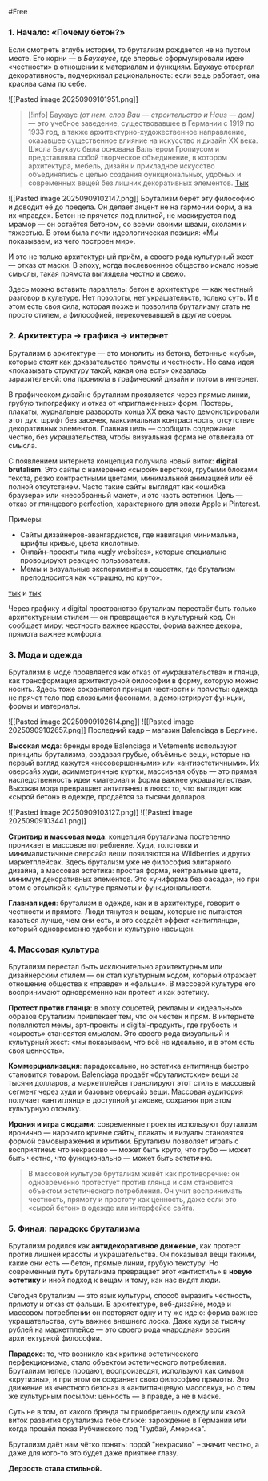 #Free
### 1. Начало: «Почему бетон?»
Если смотреть вглубь истории, то брутализм рождается не на пустом месте. Его корни — в *Баухаусе*, где впервые сформулировали идею «честности» в отношении к материалам и функциям. Баухаус отвергал декоративность, подчеркивал рациональность: если вещь работает, она красива сама по себе.

![[Pasted image 20250909101951.png]]

> [!info]
> Баухаус *(от нем. слов Bau — строительство и Haus — дом)* — это учебное заведение, существовавшее в Германии с 1919 по 1933 год, а также архитектурно-художественное направление, оказавшее существенное влияние на искусство и дизайн XX века. Школа Баухаус была основана Вальтером Гропиусом и представляла собой творческое объединение, в котором архитектура, мебель, дизайн и прикладное искусство объединялись с целью создания функциональных, удобных и современных вещей без лишних декоративных элементов. [Тык](https://arzamas.academy/mag/343-bauhaus)

![[Pasted image 20250909102147.png]]
Брутализм берёт эту философию и доводит её до предела. Он делает акцент не на гармонии форм, а на их «правде». Бетон не прячется под плиткой, не маскируется под мрамор — он остаётся бетоном, со всеми своими швами, сколами и тяжестью. В этом была почти идеологическая позиция: «Мы показываем, из чего построен мир».

И это не только архитектурный приём, а своего рода культурный жест — отказ от маски. В эпоху, когда послевоенное общество искало новые смыслы, такая прямота выглядела честно и свежо.

Здесь можно вставить параллель: бетон в архитектуре — как честный разговор в культуре. Нет позолоты, нет украшательств, только суть. И в этом есть своя сила, которая позже и позволила брутализму стать не просто стилем, а философией, перекочевавшей в другие сферы.
### 2. Архитектура → графика → интернет
Брутализм в архитектуре — это монолиты из бетона, бетонные «кубы», которые стоят как доказательство прямоты и честности. Но сама идея «показывать структуру такой, какая она есть» оказалась заразительной: она проникла в графический дизайн и потом в интернет.

В графическом дизайне брутализм проявляется через прямые линии, грубую типографику и отказ от «приглаженных» форм. Постеры, плакаты, журнальные развороты конца XX века часто демонстрировали этот дух: шрифт без засечек, максимальная контрастность, отсутствие декоративных элементов. Главная цель — сообщить содержание честно, без украшательства, чтобы визуальная форма не отвлекала от смысла.

С появлением интернета концепция получила новый виток: **digital brutalism**. Это сайты с намеренно «сырой» версткой, грубыми блоками текста, резко контрастными цветами, минимальной анимацией или её полной отсутствием. Часто такие сайты выглядят как «ошибка браузера» или «несобранный макет», и это часть эстетики. Цель — отказ от глянцевого perfection, характерного для эпохи Apple и Pinterest.

Примеры:
- Сайты дизайнеров-авангардистов, где навигация минимальна, шрифты кривые, цвета кислотные.
- Онлайн-проекты типа «ugly websites», которые специально провоцируют реакцию пользователя.
- Мемы и визуальные эксперименты в соцсетях, где брутализм преподносится как «страшно, но круто».

[тык](https://brutalistwebsites.com/) и [тык](https://www.awwwards.com/awwwards/collections/brutalism/)

Через графику и digital пространcтво брутализм перестаёт быть только архитектурным стилем — он превращается в культурный код. Он сообщает миру: честность важнее красоты, форма важнее декора, прямота важнее комфорта.
### 3. Мода и одежда
Брутализм в моде проявляется как отказ от «украшательства» и глянца, как трансформация архитектурной философии в форму, которую можно носить. Здесь тоже сохраняется принцип честности и прямоты: одежда не прячет тело под сложными фасонами, а демонстрирует функции, формы и материалы.

![[Pasted image 20250909102614.png]]
![[Pasted image 20250909102657.png]]
Последний кадр – магазин Balenciaga в Берлине.

**Высокая мода**: бренды вроде Balenciaga и Vetements используют принципы брутализма, создавая грубые, объёмные вещи, которые на первый взгляд кажутся «несовершенными» или «антиэстетичными». Их оверсайз худи, асимметричные куртки, массивная обувь — это прямая наследственность идеи «материал и форма важнее украшательства». Высокая мода превращает антиглянец в люкс: то, что выглядит как «сырой бетон» в одежде, продаётся за тысячи долларов.

![[Pasted image 20250909103127.png]]
![[Pasted image 20250909103441.png]]

**Стритвир и массовая мода**: концепция брутализма постепенно проникает в массовое потребление. Худи, толстовки и минималистичные оверсайз вещи появляются на Wildberries и других маркетплейсах. Здесь брутализм уже не философия элитарного дизайна, а массовая эстетика: простая форма, нейтральные цвета, минимум декоративных элементов. Это «униформа без фасада», но при этом с отсылкой к культуре прямоты и функциональности.

**Главная идея**: брутализм в одежде, как и в архитектуре, говорит о честности и прямоте. Люди тянутся к вещам, которые не пытаются казаться лучше, чем они есть, и это создаёт эффект «антиглянца», который одновременно удобен и культурно насыщен.
### 4. Массовая культура
Брутализм перестал быть исключительно архитектурным или дизайнерским стилем — он стал культурным кодом, который отражает отношение общества к «правде» и «фальши». В массовой культуре его воспринимают одновременно как протест и как эстетику.

**Протест против глянца**: в эпоху соцсетей, рекламы и «идеальных» образов брутализм привлекает тем, что он честен и прям. В интернете появляются мемы, арт-проекты и digital-продукты, где грубость и «сырость» становятся смыслом. Это своего рода визуальный и культурный жест: «мы показываем, что всё не идеально, и в этом есть своя ценность».

**Коммерциализация**: парадоксально, но эстетика антиглянца быстро становится товаром. Balenciaga продаёт «бруталистские» вещи за тысячи долларов, а маркетплейсы транслируют этот стиль в массовый сегмент через худи и базовые оверсайз вещи. Массовая аудитория получает «антиглянц» в доступной упаковке, сохраняя при этом культурную отсылку.

**Ирония и игра с кодами**: современные проекты используют брутализм иронично — нарочито кривые сайты, плакаты и визуалы становятся формой самовыражения и критики. Брутализм позволяет играть с восприятием: что некрасиво — может быть круто, что грубо — может быть честно, что функционально — может быть эстетично.

> В массовой культуре брутализм живёт как противоречие: он одновременно протестует против глянца и сам становится объектом эстетического потребления. Он учит воспринимать честность, прямоту и простоту как ценность, даже если это «сырой бетон» в одежде или интерфейсе сайта.
### 5. Финал: парадокс брутализма
Брутализм родился как **антидекоративное движение**, как протест против лишней красоты и украшательства. Он показывал вещи такими, какие они есть — бетон, прямые линии, грубую текстуру. Но современный путь брутализма превращает этот «антистиль» в **новую эстетику** и иной подход к вещам и тому, как нас видят люди.

Сегодня брутализм — это язык культуры, способ выразить честность, прямоту и отказ от фальши. В архитектуре, веб-дизайне, моде и массовом потреблении он повторяет одну и ту же идею: форма важнее украшательства, суть важнее внешнего лоска. Даже худи за тысячу рублей на маркетплейсе — это своего рода «народная» версия архитектурной философии.

**Парадокс**: то, что возникло как критика эстетического перфекционизма, стало объектом эстетического потребления. Брутализм теперь продают, воспроизводят, используют как символ «крутизны», и при этом он сохраняет свою философию прямоты. Это движение из «честного бетона» в «антиглянцевую массовку», но с тем же культурным посылом: ценность — в правде, а не в маске.

Суть не в том, от какого бренда ты приобретаешь одежду или какой виток развития брутализма тебе ближе: зарождение в Германии или когда прошёл показ Рубчинского под "Гудбай, Америка".

Брутализм даёт нам чётко понять: порой "некрасиво" – значит честно, а даже для кого-то это будет даже приятнее глазу.

**Дерзость стала стильной.**